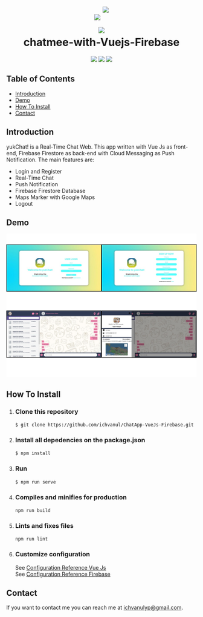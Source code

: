 <h1 align="center">
  <br>
  <img src="https://cdn-images-1.medium.com/fit/t/1600/480/1*wiNrwnAnwjBzbjlXUgrj6A.png" width="300">
  <img height="100" src="https://vuejs.org/images/logo.png" style="margin-bottom:20px">
  <br>
  <img src="https://github.com/shoelfikar/chatmee-with-Vuejs-Firebase/blob/master/src/assets/chatmee/chatMee1.png" width="150">
  <br>
  chatmee-with-Vuejs-Firebase
  <br>
</h1>

<p align="center">
  <img src="https://img.shields.io/badge/Vue%20Js-v2.6.11-yellow">
  <img src="https://img.shields.io/badge/Firebase-v7.14.2-ff69b4">
  <img src="https://img.shields.io/badge/Vue2GoogleMaps-v0.10.7-important">
</p>

## Table of Contents

- [Introduction](#introduction)
- [Demo](#demo)
- [How To Install](#how-to-install)
- [Contact](#contact)

## Introduction

yukChat! is a Real-Time Chat Web. This app written with Vue Js as front-end, Firebase Firestore as back-end with Cloud Messaging as Push Notification. The main features are:

- Login and Register
- Real-Time Chat
- Push Notification
- Firebase Firestore Database
- Maps Marker with Google Maps
- Logout

## Demo

![Screenshot](https://github.com/ichvanul/ChatApp-VueJs-Firebase/blob/master/src/assets/img/chat.jpg)

## How To Install

1. ### Clone this repository
   ```
   $ git clone https://github.com/ichvanul/ChatApp-VueJs-Firebase.git
   ```
2. ### Install all depedencies on the package.json
   ```
   $ npm install
   ```
3. ### Run
   ```
   $ npm run serve
   ```
4. ### Compiles and minifies for production
   ```
   npm run build
   ```
5. ### Lints and fixes files
   ```
   npm run lint
   ```
6. ### Customize configuration
   See [Configuration Reference Vue Js](https://cli.vuejs.org/config/)
   <br>
   See [Configuration Reference Firebase](https://firebase.google.com/)

## Contact

If you want to contact me you can reach me at <ichvanulyp@gmail.com>.
